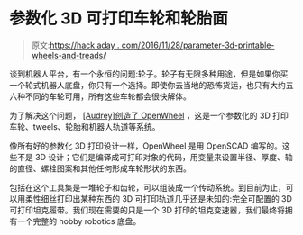 # 参数化 3D 可打印车轮和轮胎面

> 原文:[https://hack aday . com/2016/11/28/parameter-3d-printable-wheels-and-treads/](https://hackaday.com/2016/11/28/parametric-3d-printable-wheels-and-treads/)

谈到机器人平台，有一个永恒的问题:轮子。轮子有无限多种用途，但是如果你买一个轮式机器人底盘，你只有一个选择。即使你去当地的恐怖货运，也只有大约五六种不同的车轮可用，所有这些车轮都会很快解体。

为了解决这个问题， [[Audrey]创造了 OpenWheel](https://hackaday.io/project/16024-openwheel-parametric-osh-wheelstyrestracks) ，这是一个参数化的 3D 打印车轮、tweels、轮胎和机器人轨道等系统。

像所有好的参数化 3D 打印设计一样，OpenWheel 是用 OpenSCAD 编写的。这些不是 3D 设计；它们是编译成可打印对象的代码，用变量来设置半径、厚度、轴的直径、螺栓图案和其他任何形成车轮形状的东西。

包括在这个工具集是一堆轮子和齿轮，可以组装成一个传动系统。到目前为止，可以用柔性细丝打印出某种东西的 3D 可打印轨道几乎还是未知的:完全可配置的 3D 可打印坦克履带。我们现在需要的只是一个 3D 打印的坦克变速器，我们最终将拥有一个完整的 hobby robotics 底盘。
